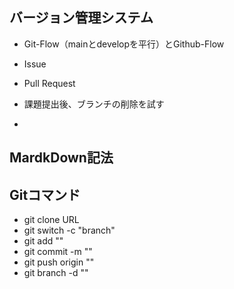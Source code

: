 ## バージョン管理システム

- Git-Flow（mainとdevelopを平行）とGithub-Flow
- Issue
- Pull Request



- 課題提出後、ブランチの削除を試す
- 



## MardkDown記法




## Gitコマンド

- git clone URL
- git switch -c "branch"
- git add ""
- git commit -m ""
- git push origin ""
- git branch -d ""








